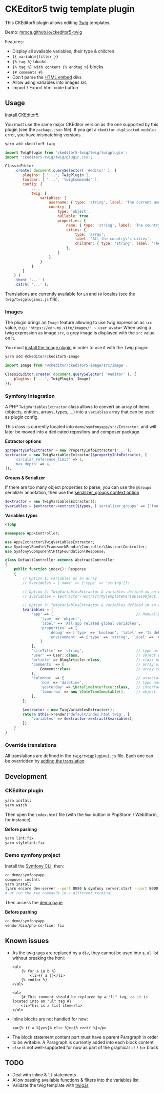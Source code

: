 # CKEditor5 twig template plugin

This CKEditor5 plugin allows editing [Twig](https://twig.symfony.com/) templates.

Demo: [mroca.github.io/ckeditor5-twig](https://mroca.github.io/ckeditor5-twig/)

Features:

- Display all available variables, their type & children.
- `{{ variable|filter }}`
- `{% tag %}` blocks
- `{% tag %} with content {% endtag %}` blocks
- `{# comments #}`
- Don't parse the [HTML embed](https://ckeditor.com/docs/ckeditor5/latest/features/html-embed.html) divs
- Allow using variables into images src
- Import / Export html code button

## Usage

[Install CKEditor5](https://ckeditor.com/docs/ckeditor5/latest/builds/guides/integration/advanced-setup.html#scenario-2-building-from-source).

You must use the same major CKEditor version as the one supported by this plugin (see the `package.json` file).
If you get a `ckeditor-duplicated-modules` error, you have mismatching versions.

```bash
yarn add ckeditor5-twig
```

```javascript
import TwigPlugin from 'ckeditor5-twig/twig/twigplugin';
import 'ckeditor5-twig/twig/plugin.css';

ClassicEditor
    .create( document.querySelector( '#editor' ), {
        plugins: [ '...', TwigPlugin ],
        toolbar: [ '...', 'twigCommands' ],
        config: {
            ...,
            twig: {
                variables: {
                    username: { type: 'string', label: 'The current user\'s username' },
                    country: {
                        type: 'object',
                        nullable: true,
                        properties: {
                            name: { type: 'string', label: 'The country name' },
                            cities: {
                                type: 'array',
                                label: 'All the country\'s cities',
                                children: { type: 'string', label: 'The city name' }
                            },
                        }
                    },
                }
            }
        }
    } )
    .then( '...' )
    .catch( '...' );
```

Translations are currently available for `EN` and `FR` locales (see the `twig/twigpluginui.js` file).

### Images

The plugin brings an `Image` feature allowing to use twig expression as `src` value, e.g.: `"https://cdn.my.site/images/" ~ user.avatar`
When using a twig expression as image `src`, a grey image is displayed with the `src` value on it.

You must [install the Image plugin](https://ckeditor.com/docs/ckeditor5/latest/features/image.html)
in order to use it with the Twig plugin:

```bash
yarn add @ckeditor/ckeditor5-image
```
```javascript
import Image from '@ckeditor/ckeditor5-image/src/image';

ClassicEditor.create( document.querySelector( '#editor' ), {
    plugins: ['...', TwigPlugin, Image]
});
```

### Symfony integration

A PHP `TwigVariablesExtractor` class allows to convert an array of items (objects, entities, arrays, types, ...)
into a `variables` array that can be used as plugin config.

This class is currently located into `demo/symfonyapp/src/Extractor`, and will later be moved into a dedicated repository
and composer package.

**Extractor options**

```php
$propertyInfoExtractor = new PropertyInfoExtractor('...');
$extractor = new TwigVariablesExtractor($propertyInfoExtractor, [
	'circular_reference_limit' => 1,
	'max_depth' => 4,
]);
```

**Groups & Serializer**

If there are too many object properties to parse, you can use the `@Groups` serializer annotation, then use the
[serializer_groups context option](https://symfony.com/doc/current/components/property_info.html#serializerextractor)

```php
$extractor = new TwigVariablesExtractor();
$variables = $extractor->extract($types, ['serializer_groups' => ['foo']]);
```

**Variables types**

```php
<?php

namespace App\Controller;

use App\Extractor\TwigVariablesExtractor;
use Symfony\Bundle\FrameworkBundle\Controller\AbstractController;
use Symfony\Component\HttpFoundation\Response;

class DefaultController extends AbstractController
{
    public function index(): Response
    {
        // Option 1: variables as an array
        // $variables = ['name' => ['type' => 'string']];

        // Option 2: TwigVariablesExtractor & variables defined as an object's properties
        // $variables = $extractor->extract(MyTemplateVariablesObject::class);

        // Option 3: TwigVariablesExtractor & variables defined in an array
        $variables = [
            'app' => [                                      // Manually defined config
                'type' => 'object',
                'label' => 'All app related global variables',
                'properties' => [
                    'debug' => ['type' => 'boolean', 'label' => 'Is debug enabled?'],
                    'environment' => ['type' => 'string', 'label' => 'Current app env: dev or prod'],
                ]
            ],
            'siteTitle' => 'string',                        // type as string
            'user' => User::class,                          // object & children
            'article' => BlogArticle::class,                // class name
            'comments' => [                                 // array with ONE item type
                Comment::class                              // array content type
            ],
            'calendar' => [                                 // associative array as object
                'now' => 'datetime',                        // type name
                'yesterday' => \DateTimeInterface::class,   // interface name
                'tomorrow' => new \DateTimeImmutable(),     // object
            ],
        ];

        $extractor = new TwigVariablesExtractor();
        return $this->render('default/index.html.twig', [
            'variables' => $extractor->extract($variables),
        ]);
    }
}
```

### Override translations

All translations are defined in the `twig/twigpluginui.js` file. Each one can be overridden by
[adding the translation](https://ckeditor.com/docs/ckeditor5/latest/framework/guides/deep-dive/ui/localization.html#using-the-windowckeditor_translations-object)

## Development

### CKEditor plugin

```bash
yarn install
yarn watch
```

Then open the `index.html` file (with the `Run` button in PhpStorm / WebStorm, for instance).

**Before pushing**

```bash
yarn lint:fix
yarn stylelint:fix
```

### Demo symfony project

Install the [Symfony CLI](https://symfony.com/download), then:
```bash
cd demo/symfonyapp
composer install
yarn install
(yarn encore dev-server --port 8880 & symfony server:start --port 8000 --no-tls)
# or run the two commands in a different terminal
```

Then access the [demo page](http://127.0.0.1:8000)

**Before pushing**

```bash
cd demo/symfonyapp
vendor/bin/php-cs-fixer fix
```

## Known issues

- As the twig tags are replaced by a `div`, they cannot be used into `a`, `ul` list without breaking the html:
    ```twig
    <ul>
        {% for a in b %}
            <li>{{ a }}</li>
        {% endfor %}
    </ul>

    <ul>
        {# This comment should be replaced by a "li" tag, as it is located into an "ul" tag #}
        <li>This is a list item</li>
    </ul>
    ```
- Inline blocks are not handled for now:
    ```twig
    <p>{% if a %}yes{% else %}no{% endif %}</p>
    ```
- The block statement content part must have a parent Paragraph in order to be writable.
  A Paragraph is currently added into each block content
-  `else` is not well-supported for now as part of the graphical `if` / `for` block

## TODO

- Deal with inline & `li` statements
- Allow passing available functions & filters into the variables list
- Validate the twig template with [twig.js](https://github.com/twigjs/twig.js)
